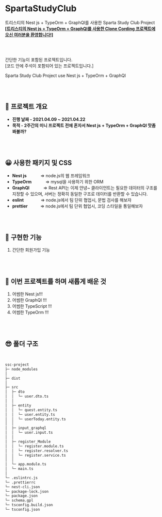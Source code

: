# SpartaStudyClub
트리스티의 Nest js + TypeOrm + GraphQl를 사용한 Sparta Study Club Project  
[**[트리스티의 Nest js + TypeOrm + GraphQl를 사용한 Clone Cording 프로젝트에 오신 여러분을 환영합니다!]**](https://tristy.tistory.com/)  

<br/>
<br/>

간단한 기능이 포함된 프로젝트입니다.  
[코드 안에 주석이 포함되어 있는 프로젝트입니다.]  

Sparta Study Club Project 
use  Nest js + TypeOrm + GraphQl

<br/>
<br/>

🤔 프로젝트 개요
-------------  
<ul style="list-style-type: disc;" data-ke-list-type="disc">
<li><b>진행 날짜 - 2021.04.09 ~ 2021.04.22</b></li>
<li><b>목적 - 2주간의 미니 프로젝트 전에 혼자서 Nest js + TypeOrm + GraphQl 맛좀 봐볼까? </b></li>
</ul>

<br/>
<br/>

😀 사용한 패키지 및 CSS  
-----------------
- **Nest js**  　　　=> node.js의 웹 프레임워크  
- **TypeOrm**  　　　=> mysql을 사용하기 위한 ORM  
- **GraphQl**  　　　=> Rest API는 이제 안녕~ 클라이언트는 필요한 데이터의 구조를 지정할 수 있으며, 서버는 정확히 동일한 구조로 데이터를 반환할 수 있습니다.  
- **eslint**　　　　=> node.js에서 팀 단위 협업시, 문법 검사를 해보자  
- **prettier**　　　=> node.js에서 팀 단위 협업시, 코딩 스타일을 통일해보자  


<br/>
<br/>

🤭 구현한 기능 
-----------------
1.  간단한 회원가입 기능

<br/>
<br/>

🤭 이번 프로젝트를 하며 새롭게 배운 것
-----------------
1.  어썸한 Nest js!!!    
2.  어썸한 GraphQl !!!  
3.  어썸한 TypeScript !!!  
4.  어썸한 TypeOrm !!!  

<br/>
<br/>


😎 폴더 구조  
-----------------  

<br/>

```bash
ssc-project
├─ node_modules
│
├─ dist
│  
├─ src
│  ├─ dto
│  │  └─ user.dto.ts
│  │  
│  ├─ entity  
│  │  └─ quest.entity.ts
│  │  └─ user.entity.ts
│  │  └─ userToday.entity.ts
│  │  
│  ├─ input_graphql  
│  │  └─ user.input.ts
│  │ 
│  ├─ register_Module
│  │  └─ register.module.ts
│  │  └─ register.resolver.ts
│  │  └─ register.service.ts
│  │  
│  └─ app.module.ts
│  └─ main.ts
│  
└─ .eslintrc.js
└─ .prettierrc
└─ nest-cli.json
└─ package-lock.json
└─ package.json
└─ schema.gpl
└─ tsconfig.build.json
└─ tsconfig.json
```

<br/>
<br/>
<br/>
